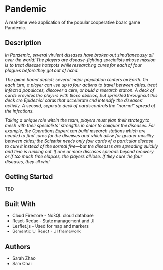 # Pandemic
A real-time web application of the popular cooperative board game Pandemic.

## Description
*In Pandemic, several virulent diseases have broken out simultaneously all over the world! The players are disease-fighting specialists whose mission is to treat disease hotspots while researching cures for each of four plagues before they get out of hand.*

*The game board depicts several major population centers on Earth. On each turn, a player can use up to four actions to travel between cities, treat infected populaces, discover a cure, or build a research station. A deck of cards provides the players with these abilities, but sprinkled throughout this deck are Epidemic! cards that accelerate and intensify the diseases' activity. A second, separate deck of cards controls the "normal" spread of the infections.*

*Taking a unique role within the team, players must plan their strategy to mesh with their specialists' strengths in order to conquer the diseases. For example, the Operations Expert can build research stations which are needed to find cures for the diseases and which allow for greater mobility between cities; the Scientist needs only four cards of a particular disease to cure it instead of the normal five—but the diseases are spreading quickly and time is running out. If one or more diseases spreads beyond recovery or if too much time elapses, the players all lose. If they cure the four diseases, they all win!*

## Getting Started
TBD

## Built With
- Cloud Firestore - NoSQL cloud database
- React-Redux - State management and UI
- Leaflet.js - Used for map and markers
- Semantic UI React - UI framework

## Authors
* Sarah Zhao
* Sam Chai
